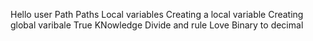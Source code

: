 Hello user
Path
Paths
Local variables
Creating a local variable
Creating global varibale
True KNowledge
Divide and rule
Love
Binary to decimal
